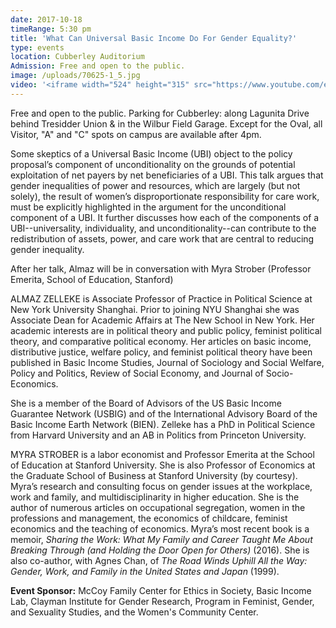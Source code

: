 ```yaml
---
date: 2017-10-18
timeRange: 5:30 pm
title: 'What Can Universal Basic Income Do For Gender Equality?'
type: events
location: Cubberley Auditorium
Admission: Free and open to the public. 
image: /uploads/70625-1_5.jpg
video: '<iframe width="524" height="315" src="https://www.youtube.com/embed/Royw4LnaLrM" frameborder="0" allow="accelerometer; autoplay; encrypted-media; gyroscope; picture-in-picture" allowfullscreen></iframe>'
---
```


Free and open to the public. Parking for Cubberley: along Lagunita Drive behind Tresidder Union & in the Wilbur Field Garage. Except for the Oval, all Visitor, "A" and "C" spots on campus are available after 4pm. 

Some skeptics of a Universal Basic Income (UBI) object to the policy proposal’s component of unconditionality on the grounds of potential exploitation of net payers by net beneficiaries of a UBI. This talk argues that gender inequalities of power and resources, which are largely (but not solely), the result of women’s disproportionate responsibility for care work, must be explicitly highlighted in the argument for the unconditional component of a UBI. It further discusses how each of the components of a UBI--universality, individuality, and unconditionality--can contribute to the redistribution of assets, power, and care work that are central to reducing gender inequality. 

After her talk, Almaz will be in conversation with Myra Strober (Professor Emerita, School of Education, Stanford)

ALMAZ ZELLEKE is Associate Professor of Practice in Political Science at New York University Shanghai. Prior to joining NYU Shanghai she was Associate Dean for Academic Affairs at The New School in New York. Her academic interests are in political theory and public policy, feminist political theory, and comparative political economy. Her articles on basic income, distributive justice, welfare policy, and feminist political theory have been published in Basic Income Studies, Journal of Sociology and Social Welfare, Policy and Politics, Review of Social Economy, and Journal of Socio-Economics.

She is a member of the Board of Advisors of the US Basic Income Guarantee Network (USBIG) and of the International Advisory Board of the Basic Income Earth Network (BIEN). Zelleke has a PhD in Political Science from Harvard University and an AB in Politics from Princeton University.

MYRA STROBER is a labor economist and Professor Emerita at the School of Education at Stanford University.  She is also Professor of Economics at the Graduate School of Business at Stanford University (by courtesy).  Myra’s research and consulting focus on gender issues at the workplace, work and family, and multidisciplinarity in higher education. She is the author of numerous articles on occupational segregation, women in the professions and management, the economics of childcare, feminist economics and the teaching of economics. Myra’s most recent book is a memoir, _Sharing the Work: What My Family and Career Taught Me About Breaking Through (and Holding the Door Open for Others)_ (2016). She is also co-author, with Agnes Chan, of _The Road Winds Uphill All the Way: Gender, Work, and Family in the United States and Japan_ (1999).

**Event Sponsor:** 
McCoy Family Center for Ethics in Society, Basic Income Lab, Clayman Institute for Gender Research, Program in Feminist, Gender, and Sexuality Studies, and the Women's Community Center.


